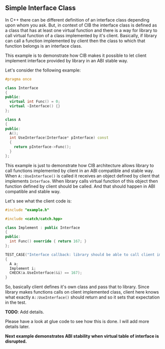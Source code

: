 ## Simple Interface Class

In C++ there can be different definition of an interface class depending upon whom you ask. But, in context of CIB the interface class is defined as a class that has at least one virtual function and there is a way for library to call virtual function of a class implemented by it's client. Basically, if library can call a function implemented by client then the class to which that function belongs is an interface class.

This example is to demonstrate how CIB makes it possible to let client implement interface provided by library in an ABI stable way.

Let's consider the following example:
```c++
#pragma once

class Interface
{
public:
  virtual int Func() = 0;
  virtual ~Interface() {}
};

class A
{
public:
  A();
  int UseInterface(Interface* pInterface) const
  {
    return pInterface->Func();
  }
};

```

This example is just to demonstrate how CIB architecture allows library to call functions implemented by client in an ABI compatible and stable way.
When `A::UseInterface()` is called it receives an object defined by client that implements `Interface`.
When library calls virtual function of this object then function defined by client should be called. And that should happen in ABI compatible and stable way.

Let's see what the client code is:
```c++
#include "example.h"

#include <catch/catch.hpp>

class Implement : public Interface
{
public:
  int Func() override { return 167; }
};

TEST_CASE("Interface callback: library should be able to call client implemented function")
{
  A a;
  Implement i;
  CHECK(a.UseInterface(&i) == 167);
}


```

So, basically client defines it's own class and pass that to library. Since library makes functions calls on client implemented class, client here knows what exactly `A::UseInterface()` should return and so it sets that expectation in the test.

**TODO**: Add details.

Please have a look at glue code to see how this is done. I will add more details later.

**Next example demonstrates ABI stability when virtual table of interface is disrupted.**

